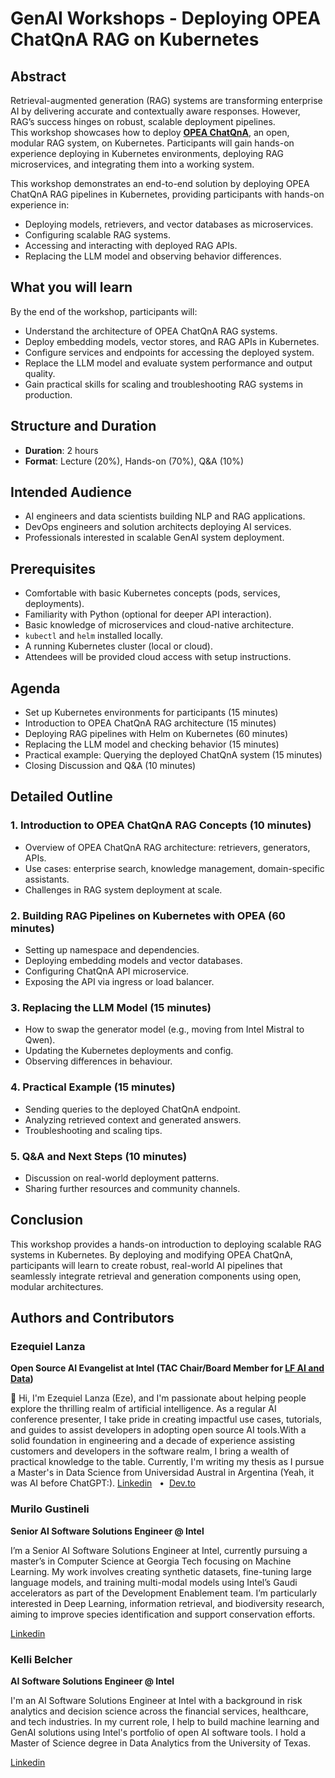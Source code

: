 # GenAI Workshops - Deploying OPEA ChatQnA RAG on Kubernetes

## Abstract

Retrieval-augmented generation (RAG) systems are transforming enterprise AI by delivering accurate and contextually aware responses. However, RAG’s success hinges on robust, scalable deployment pipelines.  
This workshop showcases how to deploy [**OPEA ChatQnA**](https://github.com/opea-project/GenAIExamples/tree/main/ChatQnA), an open, modular RAG system, on Kubernetes. Participants will gain hands-on experience deploying in Kubernetes environments, deploying RAG microservices, and integrating them into a working system.

This workshop demonstrates an end-to-end solution by deploying OPEA ChatQnA RAG pipelines in Kubernetes, providing participants with hands-on experience in:
- Deploying models, retrievers, and vector databases as microservices.
- Configuring scalable RAG systems.
- Accessing and interacting with deployed RAG APIs.
- Replacing the LLM model and observing behavior differences.

## What you will learn

By the end of the workshop, participants will:
- Understand the architecture of OPEA ChatQnA RAG systems.
- Deploy embedding models, vector stores, and RAG APIs in Kubernetes.
- Configure services and endpoints for accessing the deployed system.
- Replace the LLM model and evaluate system performance and output quality.
- Gain practical skills for scaling and troubleshooting RAG systems in production.

## Structure and Duration

- **Duration**: 2 hours 
- **Format**: Lecture (20%), Hands-on (70%), Q&A (10%)

## Intended Audience

- AI engineers and data scientists building NLP and RAG applications.
- DevOps engineers and solution architects deploying AI services.
- Professionals interested in scalable GenAI system deployment.

## Prerequisites

- Comfortable with basic Kubernetes concepts (pods, services, deployments).
- Familiarity with Python (optional for deeper API interaction).
- Basic knowledge of microservices and cloud-native architecture.
- `kubectl` and `helm` installed locally.
- A running Kubernetes cluster (local or cloud).
- Attendees will be provided cloud access with setup instructions.

## Agenda

- Set up Kubernetes environments for participants (15 minutes)
- Introduction to OPEA ChatQnA RAG architecture (15 minutes)
- Deploying RAG pipelines with Helm on Kubernetes (60 minutes)
- Replacing the LLM model and checking behavior (15 minutes)
- Practical example: Querying the deployed ChatQnA system (15 minutes)
- Closing Discussion and Q&A (10 minutes)

## Detailed Outline

### 1. Introduction to OPEA ChatQnA RAG Concepts (10 minutes)

- Overview of OPEA ChatQnA RAG architecture: retrievers, generators, APIs.
- Use cases: enterprise search, knowledge management, domain-specific assistants.
- Challenges in RAG system deployment at scale.

### 2. Building RAG Pipelines on Kubernetes with OPEA (60 minutes)

- Setting up namespace and dependencies.
- Deploying embedding models and vector databases.
- Configuring ChatQnA API microservice.
- Exposing the API via ingress or load balancer.

### 3. Replacing the LLM Model (15 minutes)

- How to swap the generator model (e.g., moving from Intel Mistral to Qwen).
- Updating the Kubernetes deployments and config.
- Observing differences in behaviour.

### 4. Practical Example (15 minutes)

- Sending queries to the deployed ChatQnA endpoint.
- Analyzing retrieved context and generated answers.
- Troubleshooting and scaling tips.

### 5. Q&A and Next Steps (10 minutes)

- Discussion on real-world deployment patterns.
- Sharing further resources and community channels.

## Conclusion

This workshop provides a hands-on introduction to deploying scalable RAG systems in Kubernetes. By deploying and modifying OPEA ChatQnA, participants will learn to create robust, real-world AI pipelines that seamlessly integrate retrieval and generation components using open, modular architectures.

## Authors and Contributors

### Ezequiel Lanza

**Open Source AI Evangelist at Intel (TAC Chair/Board Member for [LF AI and Data](https://lfaidata.foundation))**


👋 Hi, I'm Ezequiel Lanza (Eze), and I'm passionate about helping people explore the thrilling realm of artificial intelligence. As a regular AI conference presenter, I take pride in creating impactful use cases, tutorials, and guides to assist developers in adopting open source AI tools.With a solid foundation in engineering and a decade of experience assisting customers and developers in the software realm, I bring a wealth of practical knowledge to the table. Currently, I'm writing my thesis as I pursue a Master's in Data Science from Universidad Austral in Argentina (Yeah, it was AI before ChatGPT:).
[Linkedin](https://www.linkedin.com/in/ezelanza/)  &nbsp;  • &nbsp;[Dev.to](https://dev.to/eze_lanza)

### Murilo Gustineli

**Senior AI Software Solutions Engineer @ Intel**

I’m a Senior AI Software Solutions Engineer at Intel, currently pursuing a master’s in Computer Science at Georgia Tech focusing on Machine Learning. My work involves creating synthetic datasets, fine-tuning large language models, and training multi-modal models using Intel’s Gaudi accelerators as part of the Development Enablement team. I’m particularly interested in Deep Learning, information retrieval, and biodiversity research, aiming to improve species identification and support conservation efforts.

[Linkedin](https://www.linkedin.com/in/murilo-gustineli/) 

### Kelli Belcher

**AI Software Solutions Engineer @ Intel**

I'm an AI Software Solutions Engineer at Intel with a background in risk analytics and decision science across the financial services, healthcare, and tech industries. In my current role, I help to build machine learning and GenAI solutions using Intel's portfolio of open AI software tools. I hold a Master of Science degree in Data Analytics from the University of Texas.

[Linkedin](https://www.linkedin.com/in/kelli-belcher/) 
